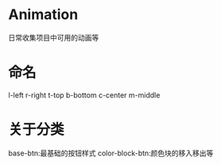 # Animation
日常收集项目中可用的动画等

# 命名
l-left
r-right
t-top
b-bottom
c-center
m-middle

# 关于分类
base-btn:最基础的按钮样式
color-block-btn:颜色块的移入移出等